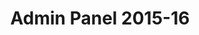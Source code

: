 ---
layout: default
title: Admin Panel 2015-16
excerpt: 
weight: 2
contributors: 
 - sarthaka
 - vedants
 - shubhamc
 - kartikg
 - sarthakm
---